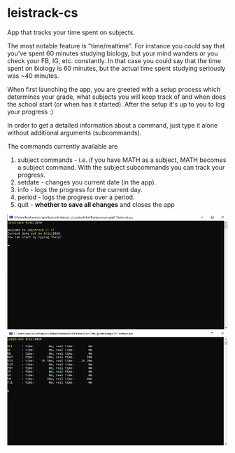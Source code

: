 # leistrack-cs
 App that tracks your time spent on subjects. 
 
 The most notable feature is "time/realtime". For instance you could say that you've spent 60 minutes studying biology, but your mind wanders or you check your FB, IG, etc. constantly. In that case you could say that the time spent on biology is 60 minutes, but the actual time spent studying seriously was ~40 minutes. 
 
 When first launching the app, you are greeted with a setup process which determines your grade, what subjects you will keep track of and when does the school start (or when has it started).
 After the setup it's up to you to log your progress :)
 
 In order to get a detailed information about a command, just type it alone without additional arguments (subcommands).
 
 The commands currently available are 
 1) subject commands - i.e. if you have MATH as a subject, MATH becomes a subject command. With the subject subcommands you can track your progress.
 2) setdate - changes you current date (in the app).
 3) info - logs the progress for the current day.
 4) period - logs the progress over a period.
 5) quit - **whether to save all changes** and closes the app 

![preview1](images/preview1.png)
![preview1](images/preview2.png)
